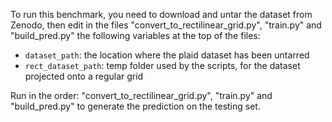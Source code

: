 To run this benchmark, you need to download and untar the dataset from Zenodo, then edit in the files "convert_to_rectilinear_grid.py", "train.py" and "build_pred.py" the following variables at the top of the files:

- `dataset_path`: the location where the plaid dataset has been untarred
- `rect_dataset_path`: temp folder used by the scripts, for the dataset projected onto a regular grid

Run in the order: "convert_to_rectilinear_grid.py", "train.py" and "build_pred.py" to generate the prediction on the testing set.
